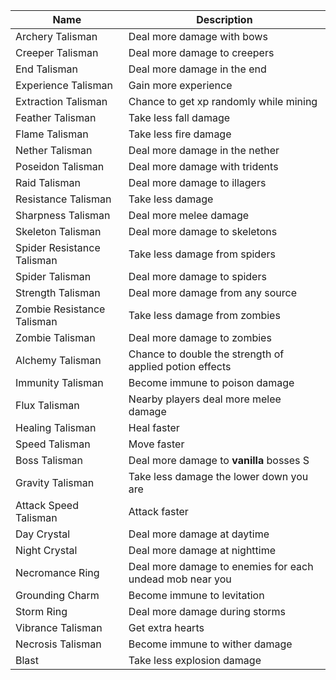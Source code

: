 | Name                       | Description                                              |
|----------------------------|----------------------------------------------------------|
| Archery Talisman           | Deal more damage with bows                               |
| Creeper Talisman           | Deal more damage to creepers                             |
| End Talisman               | Deal more damage in the end                              |
| Experience Talisman        | Gain more experience                                     |
| Extraction Talisman        | Chance to get xp randomly while mining                   |
| Feather Talisman           | Take less fall damage                                    |
| Flame Talisman             | Take less fire damage                                    |
| Nether Talisman            | Deal more damage in the nether                           |
| Poseidon Talisman          | Deal more damage with tridents                           |
| Raid Talisman              | Deal more damage to illagers                             |
| Resistance Talisman        | Take less damage                                         |
| Sharpness Talisman         | Deal more melee damage                                   |
| Skeleton Talisman          | Deal more damage to skeletons                            |
| Spider Resistance Talisman | Take less damage from spiders                            |
| Spider Talisman            | Deal more damage to spiders                              |
| Strength Talisman          | Deal more damage from any source                         |
| Zombie Resistance Talisman | Take less damage from zombies                            |
| Zombie Talisman            | Deal more damage to zombies                              |
| Alchemy Talisman           | Chance to double the strength of applied potion effects  |
| Immunity Talisman          | Become immune to poison damage                           |
| Flux Talisman              | Nearby players deal more melee damage                    |
| Healing Talisman           | Heal faster                                              |
| Speed Talisman             | Move faster                                              |
| Boss Talisman              | Deal more damage to **vanilla** bosses                   S|
| Gravity Talisman           | Take less damage the lower down you are                  |
| Attack Speed Talisman      | Attack faster                                            |
| Day Crystal                | Deal more damage at daytime                              |
| Night Crystal              | Deal more damage at nighttime                            |
| Necromance Ring            | Deal more damage to enemies for each undead mob near you |
| Grounding Charm            | Become immune to levitation                              |
| Storm Ring                 | Deal more damage during storms                           |
| Vibrance Talisman          | Get extra hearts                                         |
| Necrosis Talisman          | Become immune to wither damage                           |
| Blast                      | Take less explosion damage                               |